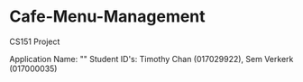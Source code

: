 # Cafe-Menu-Management
CS151 Project

Application Name: ""
Student ID's: Timothy Chan (017029922), Sem Verkerk (017000035)
